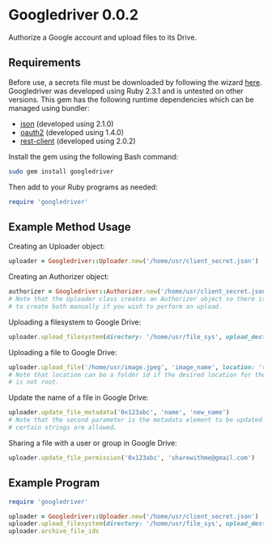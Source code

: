 # Googledriver 0.0.2
Authorize a Google account and upload files to its Drive.
## Requirements
Before use, a secrets file must be downloaded by following the wizard [here](https://console.developers.google.com/start/api?id=drive).
Googledriver was developed using Ruby 2.3.1 and is untested on other versions.
This gem has the following runtime dependencies which can be managed using
bundler:
* [json](https://rubygems.org/gems/json) (developed using 2.1.0)
* [oauth2](https://rubygems.org/gems/oauth2) (developed using 1.4.0)
* [rest-client](https://rubygems.org/gems/rest-client) (developed using 2.0.2)

Install the gem using the following Bash command:
```bash
sudo gem install googledriver
```
Then add to your Ruby programs as needed:
```ruby
require 'googledriver'
```
## Example Method Usage
Creating an Uploader object:
```ruby
uploader = Googledriver::Uploader.new('/home/usr/client_secret.json')
```
Creating an Authorizer object:
```ruby
authorizer = Googledriver::Authorizer.new('/home/usr/client_secret.json')
# Note that the Uploader class creates an Authorizer object so there is no need
# to create both manually if you wish to perform an upload.
```
Uploading a filesystem to Google Drive:
```ruby
uploader.upload_filesystem(directory: '/home/usr/file_sys', upload_dest: 'root')
```
Uploading a file to Google Drive:
```ruby
uploader.upload_file('/home/usr/image.jpeg', 'image_name', location: 'root')
# Note that location can be a folder id if the desired location for the file
# is not root.
```
Update the name of a file in Google Drive:
```ruby
uploader.update_file_metadata('0x123abc', 'name', 'new_name')
# Note that the second parameter is the metadata element to be updated so only
# certain strings are allowed.
```
Sharing a file with a user or group in Google Drive:
```ruby
uploader.update_file_permission('0x123abc', 'sharewithme@gmail.com')
```
## Example Program
```ruby
require 'googledriver'

uploader = Googledriver::Uploader.new('/home/usr/client_secret.json')
uploader.upload_filesystem(directory: '/home/usr/file_sys', upload_dest: 'root')
uploader.archive_file_ids
```
